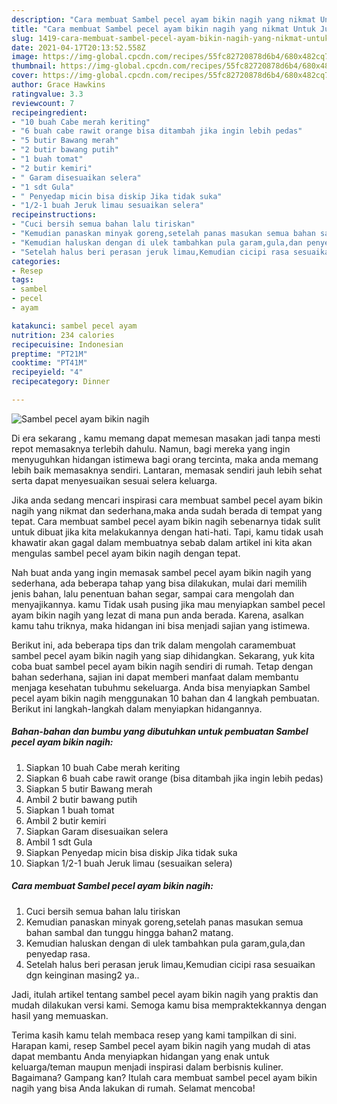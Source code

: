 ```yaml
---
description: "Cara membuat Sambel pecel ayam bikin nagih yang nikmat Untuk Jualan"
title: "Cara membuat Sambel pecel ayam bikin nagih yang nikmat Untuk Jualan"
slug: 1419-cara-membuat-sambel-pecel-ayam-bikin-nagih-yang-nikmat-untuk-jualan
date: 2021-04-17T20:13:52.558Z
image: https://img-global.cpcdn.com/recipes/55fc82720878d6b4/680x482cq70/sambel-pecel-ayam-bikin-nagih-foto-resep-utama.jpg
thumbnail: https://img-global.cpcdn.com/recipes/55fc82720878d6b4/680x482cq70/sambel-pecel-ayam-bikin-nagih-foto-resep-utama.jpg
cover: https://img-global.cpcdn.com/recipes/55fc82720878d6b4/680x482cq70/sambel-pecel-ayam-bikin-nagih-foto-resep-utama.jpg
author: Grace Hawkins
ratingvalue: 3.3
reviewcount: 7
recipeingredient:
- "10 buah Cabe merah keriting"
- "6 buah cabe rawit orange bisa ditambah jika ingin lebih pedas"
- "5 butir Bawang merah"
- "2 butir bawang putih"
- "1 buah tomat"
- "2 butir kemiri"
- " Garam disesuaikan selera"
- "1 sdt Gula"
- " Penyedap micin bisa diskip Jika tidak suka"
- "1/2-1 buah Jeruk limau sesuaikan selera"
recipeinstructions:
- "Cuci bersih semua bahan lalu tiriskan"
- "Kemudian panaskan minyak goreng,setelah panas masukan semua bahan sambal dan tunggu hingga bahan2 matang."
- "Kemudian haluskan dengan di ulek tambahkan pula garam,gula,dan penyedap rasa."
- "Setelah halus beri perasan jeruk limau,Kemudian cicipi rasa sesuaikan dgn keinginan masing2 ya.."
categories:
- Resep
tags:
- sambel
- pecel
- ayam

katakunci: sambel pecel ayam 
nutrition: 234 calories
recipecuisine: Indonesian
preptime: "PT21M"
cooktime: "PT41M"
recipeyield: "4"
recipecategory: Dinner

---
```



![Sambel pecel ayam bikin nagih](https://img-global.cpcdn.com/recipes/55fc82720878d6b4/680x482cq70/sambel-pecel-ayam-bikin-nagih-foto-resep-utama.jpg)

Di era  sekarang , kamu memang dapat memesan masakan jadi tanpa mesti repot memasaknya terlebih dahulu. Namun, bagi mereka yang ingin menyuguhkan hidangan istimewa bagi orang tercinta, maka anda memang lebih baik memasaknya sendiri. Lantaran, memasak sendiri jauh lebih sehat serta dapat menyesuaikan sesuai selera keluarga.

Jika anda sedang mencari inspirasi cara membuat sambel pecel ayam bikin nagih yang nikmat dan sederhana,maka anda sudah berada di tempat yang tepat. Cara membuat sambel pecel ayam bikin nagih  sebenarnya tidak sulit untuk dibuat jika kita melakukannya dengan hati-hati. Tapi, kamu tidak usah khawatir akan gagal dalam membuatnya 
sebab dalam artikel ini kita akan mengulas sambel pecel ayam bikin nagih dengan tepat.  



Nah buat anda yang ingin memasak sambel pecel ayam bikin nagih yang sederhana, ada beberapa tahap yang bisa dilakukan, mulai dari memilih jenis bahan, lalu penentuan bahan segar, sampai cara mengolah dan menyajikannya. kamu Tidak usah pusing jika mau menyiapkan sambel pecel ayam bikin nagih yang lezat di mana pun anda berada. Karena, asalkan kamu  tahu triknya, maka hidangan ini bisa menjadi sajian yang istimewa.

Berikut ini, ada beberapa tips dan trik dalam mengolah caramembuat sambel pecel ayam bikin nagih yang siap dihidangkan. Sekarang, yuk kita coba buat sambel pecel ayam bikin nagih sendiri di rumah. Tetap dengan bahan sederhana, sajian ini dapat memberi manfaat dalam membantu menjaga kesehatan tubuhmu sekeluarga. Anda bisa menyiapkan Sambel pecel ayam bikin nagih menggunakan 10 bahan dan 4 langkah pembuatan. Berikut ini langkah-langkah dalam menyiapkan hidangannya.

<!--inarticleads1-->

##### Bahan-bahan dan bumbu yang dibutuhkan untuk pembuatan Sambel pecel ayam bikin nagih:

1. Siapkan 10 buah Cabe merah keriting
1. Siapkan 6 buah cabe rawit orange (bisa ditambah jika ingin lebih pedas)
1. Siapkan 5 butir Bawang merah
1. Ambil 2 butir bawang putih
1. Siapkan 1 buah tomat
1. Ambil 2 butir kemiri
1. Siapkan  Garam disesuaikan selera
1. Ambil 1 sdt Gula
1. Siapkan  Penyedap micin bisa diskip Jika tidak suka
1. Siapkan 1/2-1 buah Jeruk limau (sesuaikan selera)




<!--inarticleads2-->

##### Cara membuat Sambel pecel ayam bikin nagih:

1. Cuci bersih semua bahan lalu tiriskan
1. Kemudian panaskan minyak goreng,setelah panas masukan semua bahan sambal dan tunggu hingga bahan2 matang.
1. Kemudian haluskan dengan di ulek tambahkan pula garam,gula,dan penyedap rasa.
1. Setelah halus beri perasan jeruk limau,Kemudian cicipi rasa sesuaikan dgn keinginan masing2 ya..




Jadi, itulah artikel tentang  sambel pecel ayam bikin nagih  yang praktis dan mudah dilakukan versi kami. Semoga kamu bisa mempraktekkannya dengan hasil yang memuaskan. 

Terima kasih kamu telah membaca resep yang kami tampilkan di sini. Harapan kami, resep  Sambel pecel ayam bikin nagih yang mudah di atas dapat membantu Anda menyiapkan hidangan yang enak untuk keluarga/teman maupun menjadi inspirasi dalam berbisnis kuliner. Bagaimana? Gampang kan? Itulah cara membuat sambel pecel ayam bikin nagih yang bisa Anda lakukan di rumah. Selamat mencoba!

